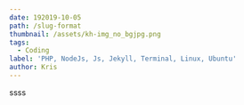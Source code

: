 ```yaml
---
date: 192019-10-05
path: /slug-format
thumbnail: /assets/kh-img_no_bgjpg.png
tags:
  - Coding
label: 'PHP, NodeJs, Js, Jekyll, Terminal, Linux, Ubuntu'
author: Kris
---
```

ssss
